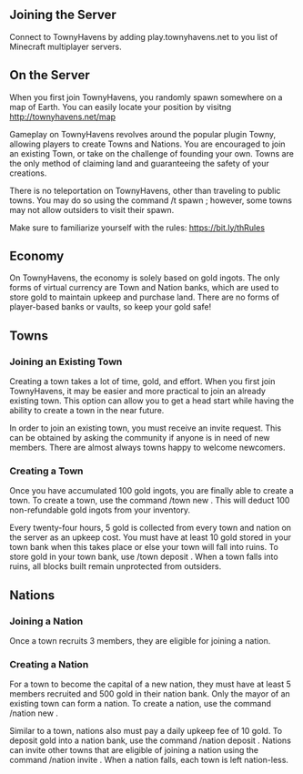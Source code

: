 ## Joining the Server
Connect to TownyHavens by adding play.townyhavens.net to you list of Minecraft multiplayer servers.

## On the Server
When you first join TownyHavens, you randomly spawn somewhere on a map of Earth. You can easily locate your position by visitng http://townyhavens.net/map 

Gameplay on TownyHavens revolves around the popular plugin Towny, allowing players to create Towns and Nations. You are encouraged to join an existing Town, or take on the challenge of founding your own. Towns are the only method of claiming land and guaranteeing the safety of your creations.

There is no teleportation on TownyHavens, other than traveling to public towns. You may do so using the command /t spawn <town>; however, some towns may not allow outsiders to visit their spawn.

Make sure to familiarize yourself with the rules: https://bit.ly/thRules

## Economy
On TownyHavens, the economy is solely based on gold ingots. The only forms of virtual currency are Town and Nation banks, which are used to store gold to maintain upkeep and purchase land. There are no forms of player-based banks or vaults, so keep your gold safe!

## Towns
### Joining an Existing Town
Creating a town takes a lot of time, gold, and effort. When you first join TownyHavens, it may be easier and more practical to join an already existing town. This option can allow you to get a head start while having the ability to create a town in the near future.

In order to join an existing town, you must receive an invite request. This can be obtained by asking the community if anyone is in need of new members. There are almost always towns happy to welcome newcomers.

### Creating a Town
Once you have accumulated 100 gold ingots, you are finally able to create a town. To create a town, use the command /town new <town name>. This will deduct 100 non-refundable gold ingots from your inventory.

Every twenty-four hours, 5 gold is collected from every town and nation on the server as an upkeep cost. You must have at least 10 gold stored in your town bank when this takes place or else your town will fall into ruins. To store gold in your town bank, use /town deposit <amount>. When a town falls into ruins, all blocks built remain unprotected from outsiders.

## Nations
### Joining a Nation
Once a town recruits 3 members, they are eligible for joining a nation. 

### Creating a Nation
For a town to become the capital of a new nation, they must have at least 5 members recruited and 500 gold in their nation bank. Only the mayor of an existing town can form a nation. To create a nation, use the command /nation new <nation name>.

Similar to a town, nations also must pay a daily upkeep fee of 10 gold. To deposit gold into a nation bank, use the command /nation deposit <amount>. Nations can invite other towns that are eligible of joining a nation using the command /nation invite <town name>. When a nation falls, each town is left nation-less.